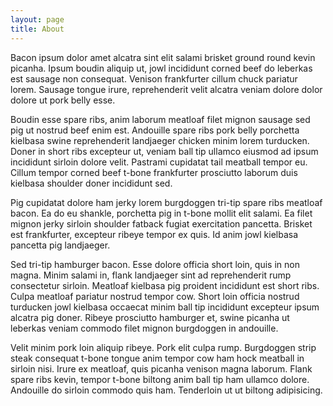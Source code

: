 ```yaml
---
layout: page
title: About
---
```


Bacon ipsum dolor amet alcatra sint elit salami brisket ground round kevin picanha. Ipsum boudin aliquip ut, jowl incididunt corned beef do leberkas est sausage non consequat. Venison frankfurter cillum chuck pariatur lorem. Sausage tongue irure, reprehenderit velit alcatra veniam dolore dolor dolore ut pork belly esse.

Boudin esse spare ribs, anim laborum meatloaf filet mignon sausage sed pig ut nostrud beef enim est. Andouille spare ribs pork belly porchetta kielbasa swine reprehenderit landjaeger chicken minim lorem turducken. Doner in short ribs excepteur ut, veniam ball tip ullamco eiusmod ad ipsum incididunt sirloin dolore velit. Pastrami cupidatat tail meatball tempor eu. Cillum tempor corned beef t-bone frankfurter prosciutto laborum duis kielbasa shoulder doner incididunt sed.

Pig cupidatat dolore ham jerky lorem burgdoggen tri-tip spare ribs meatloaf bacon. Ea do eu shankle, porchetta pig in t-bone mollit elit salami. Ea filet mignon jerky sirloin shoulder fatback fugiat exercitation pancetta. Brisket est frankfurter, excepteur ribeye tempor ex quis. Id anim jowl kielbasa pancetta pig landjaeger.

Sed tri-tip hamburger bacon. Esse dolore officia short loin, quis in non magna. Minim salami in, flank landjaeger sint ad reprehenderit rump consectetur sirloin. Meatloaf kielbasa pig proident incididunt est short ribs. Culpa meatloaf pariatur nostrud tempor cow. Short loin officia nostrud turducken jowl kielbasa occaecat minim ball tip incididunt excepteur ipsum alcatra pig doner. Ribeye prosciutto hamburger et, swine picanha ut leberkas veniam commodo filet mignon burgdoggen in andouille.

Velit minim pork loin aliquip ribeye. Pork elit culpa rump. Burgdoggen strip steak consequat t-bone tongue anim tempor cow ham hock meatball in sirloin nisi. Irure ex meatloaf, quis picanha venison magna laborum. Flank spare ribs kevin, tempor t-bone biltong anim ball tip ham ullamco dolore. Andouille do sirloin commodo quis ham. Tenderloin ut ut biltong adipisicing.
